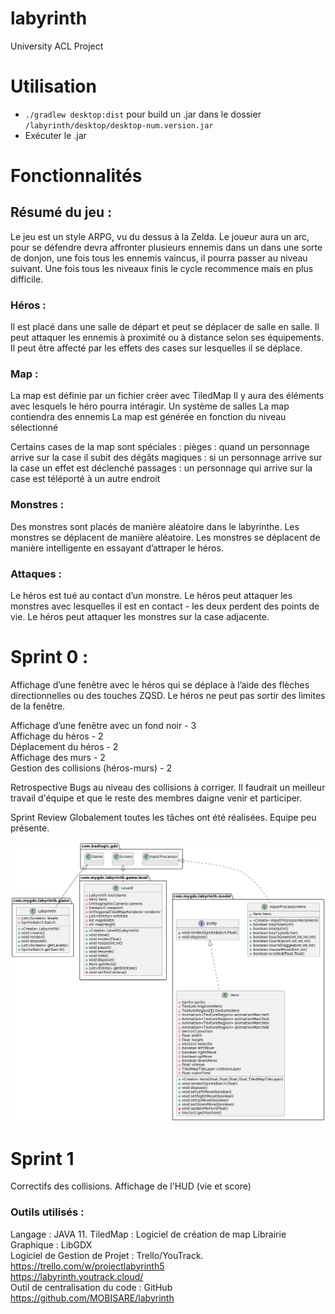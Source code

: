 # labyrinth
University ACL Project 

# Utilisation

- `./gradlew desktop:dist` pour build un .jar  dans le dossier `/labyrinth/desktop/desktop-num.version.jar`  
- Exécuter le .jar

# Fonctionnalités

## Résumé du jeu :

Le jeu est un style ARPG, vu du dessus à la Zelda. Le joueur aura un arc, pour se défendre devra affronter plusieurs ennemis dans un dans une sorte de donjon, une fois tous les ennemis vaincus, il pourra passer au niveau suivant. Une fois tous les niveaux finis le cycle recommence mais en plus difficile. 

### Héros :
Il est placé dans une salle de départ et peut se déplacer de salle en salle.
Il peut attaquer les ennemis à proximité ou à distance selon ses équipements.
Il peut être affecté par les effets des cases sur lesquelles il se déplace.

### Map : 
La map est définie par un fichier créer avec TiledMap
Il y aura des éléments avec lesquels le héro pourra intéragir.
Un système de salles
La map contiendra des ennemis
La map est générée en fonction du niveau sélectionné

Certains cases de la map sont spéciales :
pièges : quand un personnage arrive sur la case il subit des dégâts 
magiques : si un personnage arrive sur la case un effet est déclenché 
passages : un personnage qui arrive sur la case est téléporté à un autre endroit

### Monstres :
Des monstres sont placés de manière aléatoire dans le labyrinthe.
Les monstres se déplacent de manière aléatoire.
Les monstres se déplacent de manière intelligente en essayant d’attraper le héros.


### Attaques :
Le héros est tué au contact d’un monstre.
Le héros peut attaquer les monstres avec lesquelles il est en contact - les deux perdent des points de vie.
Le héros peut attaquer les monstres sur la case adjacente.



# Sprint 0 :

Affichage d’une fenêtre avec le héros qui se déplace à l’aide des flèches directionnelles ou des touches ZQSD. Le héros ne peut pas sortir des limites de la fenêtre.

Affichage d’une fenêtre avec un fond noir              - 3  
Affichage du héros                                     - 2  
Déplacement du héros                                   - 2  
Affichage des murs                                     - 2  
Gestion des collisions (héros-murs)                    - 2  


Retrospective
Bugs au niveau des collisions à corriger.
Il faudrait un meilleur travail d'équipe et que le reste des membres daigne venir et participer.


Sprint Review
Globalement toutes les tâches ont été réalisées.
Equipe peu présente.

<img src="./diagramme/Diagramme_de_classe.png">

# Sprint 1
Correctifs des collisions. Affichage de l'HUD (vie et score)


### Outils utilisés :

Langage : JAVA 11.
TiledMap : Logiciel de création de map
Librairie Graphique : LibGDX  
Logiciel de Gestion de Projet : Trello/YouTrack.  
https://trello.com/w/projectlabyrinth5   
https://labyrinth.youtrack.cloud/  
Outil de centralisation du code : GitHub  
https://github.com/MOBISARE/labyrinth  


